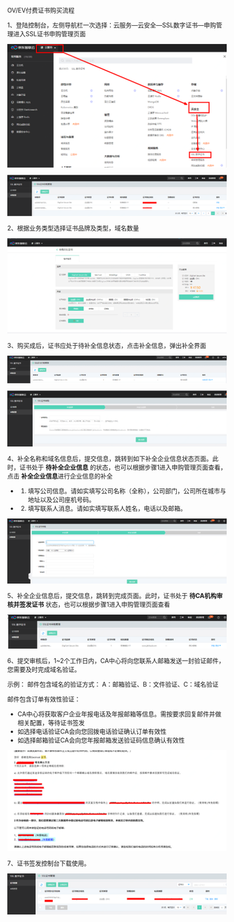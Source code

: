 
OV/EV付费证书购买流程

1、登陆控制台，左侧导航栏一次选择：云服务—云安全—SSL数字证书—申购管理进入SSL证书申购管理页面

![image-20210127153106621](/image/SSL-Certification/20210311/image-20210127153106621.png)

![image-20210127153222575](/image/SSL-Certification/20210311/image-20210127153222575.png)

2、根据业务类型选择证书品牌及类型，域名数量

![image-20210127153429405](/image/SSL-Certification/20210311/image-20210127153429405.png)

3、购买成后，证书应处于待补全信息状态，点击补全信息，弹出补全界面

![image-20210127153912325](/image/SSL-Certification/20210311/image-20210127153912325.png)

![image-20210127154032118](/image/SSL-Certification/20210311/image-20210127154032118.png)

4、补全名称和域名信息后，提交信息，跳转到如下补全企业信息状态页面。此时，证书处于 **待补全企业信息** 的状态，也可以根据步骤1进入申购管理页面查看，点击 **补全企业信息**进行企业信息的补全

- 1. 填写公司信息。请如实填写公司名称（全称），公司部门，公司所在城市与地址以及公司座机号码。
- 2. 填写联系人消息。请如实填写联系人姓名，电话以及邮箱。

![image-20210127154630834](/image/SSL-Certification/20210311/image-20210127154630834.png)

5、补全企业信息后，提交信息，跳转到完成页面。此时，证书处于 **待CA机构审核并签发证书** 状态，也可以根据步骤1进入申购管理页面查看

![image-20210127161053998](/image/SSL-Certification/20210311/image-20210127161053998.png)

6、提交审核后，1~2个工作日内，CA中心将向您联系人邮箱发送一封验证邮件，您需要及时完成域名验证。

示例：
邮件包含域名的验证方式： A：邮箱验证、B：文件验证、C：域名验证

邮件包含订单有效性验证：
- CA中心将获取客户企业年报电话及年报邮箱等信息。需按要求回复邮件并做相关配置，等待证书签发
- 如选择电话验证CA会向您回拨电话验证确认订单有效性
- 如选择邮箱验证CA会向您年报邮箱发送验证码信息确认有效性

![image-20210127161936840](/image/SSL-Certification/20210311/image-20210127161936840.png)

7、证书签发控制台下载使用。

![image-20210127180607630](/image/SSL-Certification/20210311/image-20210127180607630.png)
